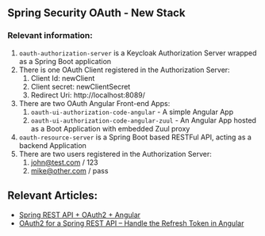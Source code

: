 ## Spring Security OAuth - New Stack

### Relevant information:

1. `oauth-authorization-server` is a Keycloak Authorization Server wrapped as a Spring Boot application
2. There is one OAuth Client registered in the Authorization Server:
   1. Client Id: newClient
   2. Client secret: newClientSecret
   3. Redirect Uri: http://localhost:8089/
2. There are two OAuth Angular Front-end Apps:
   1. `oauth-ui-authorization-code-angular` - A simple Angular App
   2. `oauth-ui-authorization-code-angular-zuul` - An Angular App hosted as a Boot Application with embedded Zuul proxy
3. `oauth-resource-server` is a Spring Boot based RESTFul API, acting as a backend Application
4. There are two users registered in the Authorization Server:
   1. john@test.com / 123
   2. mike@other.com / pass

## Relevant Articles: 

- [Spring REST API + OAuth2 + Angular](https://www.baeldung.com/rest-api-spring-oauth2-angular)
- [OAuth2 for a Spring REST API – Handle the Refresh Token in Angular](https://www.baeldung.com/spring-security-oauth2-refresh-token-angular)
